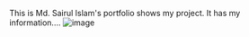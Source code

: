 This is Md. Sairul Islam's portfolio shows my project. It has my information....
![image](https://github.com/sahirul70/sairul/assets/81603125/dd205a77-40c5-47d7-958b-0ef97c875ff8)

